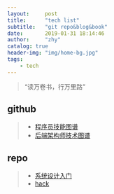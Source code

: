 ```yaml
---
layout:     post
title:      "tech list"
subtitle:   "git repo&blog&book"
date:       2019-01-31 18:14:46
author:     "zhy"
catalog: true
header-img: "img/home-bg.jpg"
tags:
    - tech
---
```


> “读万卷书，行万里路”

## github

>* [程序员技能图谱](https://github.com/TeamStuQ/skill-map/blob/master/README.md)	
>* [后端架构师技术图谱](https://github.com/xingshaocheng/architect-awesome)

## repo

>* [系统设计入门](https://github.com/donnemartin/system-design-primer)
>* [hack](https://github.com/Hack-with-Github/Awesome-Hacking)
